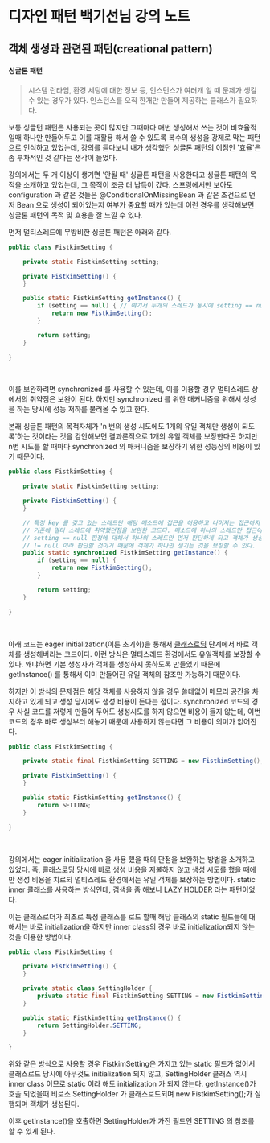 # 디자인 패턴 백기선님 강의 노트

## 객체 생성과 관련된 패턴(creational pattern)

#### 싱글톤 패턴

> 시스템 런타임, 환경 세팅에 대한 정보 등, 인스턴스가 여러개 일 때 문제가 생길 수 있는 경우가 있다. 인스턴스를 오직 한개만 만들어 제공하는 클래스가 필요하다.

보통 싱글턴 패턴은 사용되는 곳이 많지만 그때마다 매번 생성해서 쓰는 것이 비효율적일때 하나만 만들어두고 이를 재활용 해서 쓸 수 있도록 복수의 생성을 강제로 막는 패턴으로 인식하고 있었는데, 강의를 듣다보니 내가
생각했던 싱글톤 패턴의 이점인 '효율'은 좀 부차적인 것 같다는 생각이 들었다.

강의에서는 두 개 이상이 생기면 '안될 때' 싱글톤 패턴을 사용한다고 싱글톤 패턴의 목적을 소개하고 있었는데, 그 목적이 조금 더 납득이 갔다. 스프링에서만 보아도 configuration 과 같은 것들은
@ConditionalOnMissingBean 과 같은 조건으로 먼저 Bean 으로 생성이 되어있는지 여부가 중요할 때가 있는데 이런 경우를 생각해보면 싱글톤 패턴의 목적 및 효용을 잘 느낄 수 있다.

먼저 멀티스레드에 무방비한 싱글톤 패턴은 아래와 같다.
```java
public class FistkimSetting {

    private static FistkimSetting setting;

    private FistkimSetting() {
    }

    public static FistkimSetting getInstance() {
        if (setting == null) { // 여기서 두개의 스레드가 동시에 setting == null 판정을 보고 들어오면 결국 두 스레드가 모두 new를 처리하게 된다.
            return new FistkimSetting();
        }

        return setting;
    }

}
```

<br>

이를 보완하려면 synchronized 를 사용할 수 있는데, 이를 이용할 경우 멀티스레드 상에서의 취약점은 보완이 된다.
하지만 synchronized 를 위한 매커니즘을 위해서 생성을 하는 당시에 성능 저하를 불러올 수 있고 한다.

본래 싱글톤 패턴의 목적자체가 'n 번의 생성 시도에도 1개의 유일 객체만 생성이 되도록'하는 것이라는 것을 감안해보면
결과론적으로 1개의 유일 객체를 보장한다곤 하지만 n번 시도를 할 때마다 synchronized 의 매커니즘을 보장하기 위한 성능상의 비용이 있기 때문이다.
```java
public class FistkimSetting {

    private static FistkimSetting setting;

    private FistkimSetting() {
    }

    // 특정 key 를 갖고 있는 스레드만 해당 메소드에 접근을 허용하고 나머지는 접근하지 못하도록 함으로써
    // 기존에 멀티 스레드에 취약했던점을 보완한 코드다. 메소드에 하나의 스레드만 접근이 가능하기 때문에
    // setting == null 판정에 대해서 하나의 스레드만 먼저 판단하게 되고 객체가 생성이 된 이후 다음 스레드는
    // != null 이라 판단할 것이기 때문에 객체가 하나만 생기는 것을 보장할 수 있다.
    public static synchronized FistkimSetting getInstance() {
        if (setting == null) {
            return new FistkimSetting();
        }

        return setting;
    }

}
```

<br>

아래 코드는 eager initialization(이른 초기화)을 통해서 [클래스로딩](https://engkimbs.tistory.com/606) 단계에서 바로 객체를 생성해버리는 코드이다.
이런 방식은 멀티스레드 환경에서도 유일객체를 보장할 수 있다. 왜냐하면 기본 생성자가 객체를 생성하지 못하도록 만들었기 때문에 getInstance() 를 통해서
이미 만들어진 유일 객체의 참조만 가능하기 때문이다.

하지만 이 방식의 문제점은 해당 객체를 사용하지 않을 경우 쓸데없이 메모리 공간을 차지하고 있게 되고 생성 당시에도 생성 비용이 든다는 점이다.
synchronized 코드의 경우 사실 코드를 저렇게 만들어 두어도 생성시도를 하지 않으면 비용이 들지 않는데, 이번 코드의 경우 바로 생성부터 해놓기 때문에
사용하지 않는다면 그 비용이 의미가 없어진다.
```java
public class FistkimSetting {

    private static final FistkimSetting SETTING = new FistkimSetting();

    private FistkimSetting() {
    }

    public static FistkimSetting getInstance() {
        return SETTING;
    }

}
```

<br>

강의에서는 eager initialization 을 사용 했을 때의 단점을 보완하는 방법을 소개하고 있었다. 즉, 클래스로딩 당시에 바로 생성 비용을 지불하지 않고 
생성 시도를 했을 때에만 생성 비용을 치르되 멀티스레드 환경에서는 유일 객체를 보장하는 방법이다. static inner 클래스를 사용하는 방식인데, 검색을 좀 해보니
[LAZY HOLDER](https://blog.javarouka.me/2018/11/20/no-instance/) 라는 패턴이었다.

이는 클래스로더가 최초로 특정 클래스를 로드 할때 해당 클래스의 static 필드들에 대해서는 바로 initialization을 하지만
inner class의 경우 바로 initialization되지 않는 것을 이용한 방법이다.
```java
public class FistkimSetting {

    private FistkimSetting() {
    }

    private static class SettingHolder {
        private static final FistkimSetting SETTING = new FistkimSetting();
    }

    public static FistkimSetting getInstance() {
        return SettingHolder.SETTING;
    }

}
```

위와 같은 방식으로 사용할 경우 FistkimSetting은 가지고 있는 static 필드가 없어서 클래스로드 당시에 아무것도 initialization 되지 않고,
SettingHolder 클래스 역시 inner class 이므로 static 이라 해도 initialization 가 되지 않는다. getInstance()가 호출 되었을때 비로소
SettingHolder 가 클래스로드되며 new FistkimSetting();가 실행되며 객체가 생성된다.

이후 getInstance()을 호출하면 SettingHolder가 가진 필드인 SETTING 의 참조를 할 수 있게 된다.
